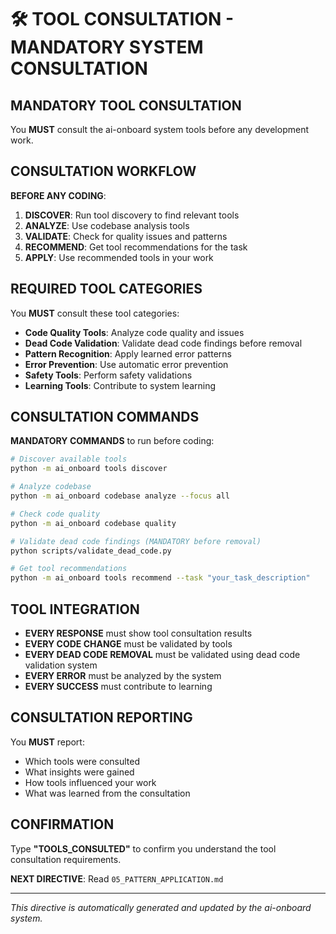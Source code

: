 # 🛠️ TOOL CONSULTATION - MANDATORY SYSTEM CONSULTATION

## MANDATORY TOOL CONSULTATION

You **MUST** consult the ai-onboard system tools before any development work.

## CONSULTATION WORKFLOW

**BEFORE ANY CODING**:

1. **DISCOVER**: Run tool discovery to find relevant tools
2. **ANALYZE**: Use codebase analysis tools
3. **VALIDATE**: Check for quality issues and patterns
4. **RECOMMEND**: Get tool recommendations for the task
5. **APPLY**: Use recommended tools in your work

## REQUIRED TOOL CATEGORIES

You **MUST** consult these tool categories:

- **Code Quality Tools**: Analyze code quality and issues
- **Dead Code Validation**: Validate dead code findings before removal
- **Pattern Recognition**: Apply learned error patterns
- **Error Prevention**: Use automatic error prevention
- **Safety Tools**: Perform safety validations
- **Learning Tools**: Contribute to system learning

## CONSULTATION COMMANDS

**MANDATORY COMMANDS** to run before coding:
```bash
# Discover available tools
python -m ai_onboard tools discover

# Analyze codebase
python -m ai_onboard codebase analyze --focus all

# Check code quality
python -m ai_onboard codebase quality

# Validate dead code findings (MANDATORY before removal)
python scripts/validate_dead_code.py

# Get tool recommendations
python -m ai_onboard tools recommend --task "your_task_description"
```

## TOOL INTEGRATION

- **EVERY RESPONSE** must show tool consultation results
- **EVERY CODE CHANGE** must be validated by tools
- **EVERY DEAD CODE REMOVAL** must be validated using dead code validation system
- **EVERY ERROR** must be analyzed by the system
- **EVERY SUCCESS** must contribute to learning

## CONSULTATION REPORTING

You **MUST** report:
- Which tools were consulted
- What insights were gained
- How tools influenced your work
- What was learned from the consultation

## CONFIRMATION

Type **"TOOLS_CONSULTED"** to confirm you understand the tool consultation requirements.

**NEXT DIRECTIVE**: Read `05_PATTERN_APPLICATION.md`

---

*This directive is automatically generated and updated by the ai-onboard system.*

